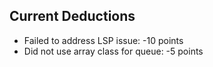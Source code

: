 ## Current Deductions

* Failed to address LSP issue: -10 points
* Did not use array class for queue: -5 points
